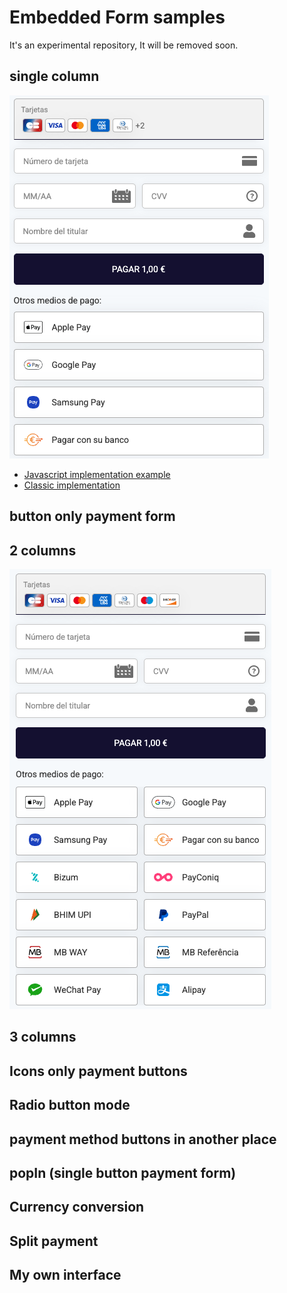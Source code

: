 # Embedded Form samples

It's an experimental repository, It will be removed soon.

## single column

![SmartForm](./src/assets/readme/single_column.png)

- [Javascript implementation example](single_colmun/spa)
- [Classic implementation](single_colmun/classic)

## button only payment form

## 2 columns

![SmartForm](./src/assets/readme/two_columns.png)

## 3 columns

## Icons only payment buttons

## Radio button mode

## payment method buttons in another place

## popIn (single button payment form)

## Currency conversion

## Split payment

## My own interface
